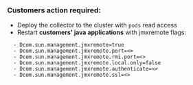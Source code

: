 ### Customers action required:

- Deploy the collector to the cluster with `pods` read access
- Restart **customers' java applications** with jmxremote flags:
```
  - Dcom.sun.management.jmxremote=true 
  - Dcom.sun.management.jmxremote.port=<> 
  - Dcom.sun.management.jmxremote.rmi.port=<> 
  - Dcom.sun.management.jmxremote.local.only=false 
  - Dcom.sun.management.jmxremote.authenticate=<> 
  - Dcom.sun.management.jmxremote.ssl=<>
```
